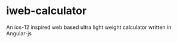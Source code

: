 # iweb-calculator
An ios-12 inspired web based ultra light weight calculator written in Angular-js 
